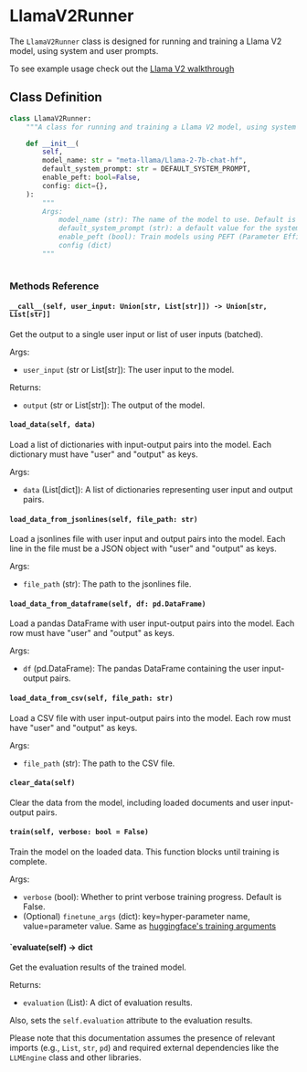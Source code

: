 # LlamaV2Runner

The `LlamaV2Runner` class is designed for running and training a Llama V2 model, using system and user prompts.

To see example usage check out the [Llama V2 walkthrough](../Examples/llama_v2_example.md)


## Class Definition

```python
class LlamaV2Runner:
    """A class for running and training a Llama V2 model, using system and user prompts"""

    def __init__(
        self,
        model_name: str = "meta-llama/Llama-2-7b-chat-hf",
        default_system_prompt: str = DEFAULT_SYSTEM_PROMPT,
        enable_peft: bool=False,
        config: dict={},
    ):
        """
        Args:
            model_name (str): The name of the model to use. Default is "meta-llama/Llama-2-7b-chat-hf"
            default_system_prompt (str): a default value for the system prompt. 
            enable_peft (bool): Train models using PEFT (Parameter Efficient Fine Tuning)
            config (dict)
        """
        
```
### Methods Reference

#### `__call__(self, user_input: Union[str, List[str]]) -> Union[str, List[str]]`

Get the output to a single user input or list of user inputs (batched).

Args:

- `user_input` (str or List[str]): The user input to the model.

Returns:

- `output` (str or List[str]): The output of the model.

#### `load_data(self, data)`

Load a list of dictionaries with input-output pairs into the model. Each dictionary must have "user" and "output" as keys.

Args:

- `data` (List[dict]): A list of dictionaries representing user input and output pairs.

#### `load_data_from_jsonlines(self, file_path: str)`

Load a jsonlines file with user input and output pairs into the model. Each line in the file must be a JSON object with "user" and "output" as keys.

Args:

- `file_path` (str): The path to the jsonlines file.

#### `load_data_from_dataframe(self, df: pd.DataFrame)`

Load a pandas DataFrame with user input-output pairs into the model. Each row must have "user" and "output" as keys.

Args:

- `df` (pd.DataFrame): The pandas DataFrame containing the user input-output pairs.

#### `load_data_from_csv(self, file_path: str)`

Load a CSV file with user input-output pairs into the model. Each row must have "user" and "output" as keys.

Args:

- `file_path` (str): The path to the CSV file.

#### `clear_data(self)`

Clear the data from the model, including loaded documents and user input-output pairs.

#### `train(self, verbose: bool = False)`

Train the model on the loaded data. This function blocks until training is complete.

Args:

- `verbose` (bool): Whether to print verbose training progress. Default is False.
- (Optional) `finetune_args` (dict): key=hyper-parameter name, value=parameter value. Same as [huggingface's training arguments](https://huggingface.co/docs/transformers/v4.33.3/en/main_classes/trainer#transformers.TrainingArguments)

#### `evaluate(self) -> dict

Get the evaluation results of the trained model.

Returns:

- `evaluation` (List): A dict of evaluation results.

Also, sets the `self.evaluation` attribute to the evaluation results.

Please note that this documentation assumes the presence of relevant imports (e.g., `List`, `str`, `pd`) and required external dependencies like the `LLMEngine` class and other libraries.


    
